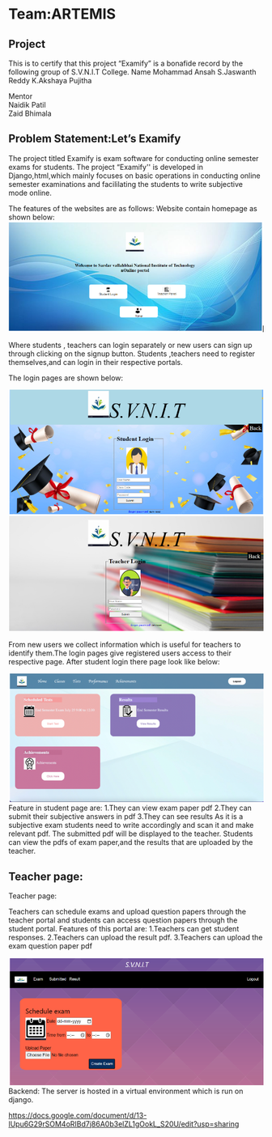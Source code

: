 # Team:ARTEMIS
##                        Project
This is to certify that this project  “Examify”  is a bonafide record by the following group of S.V.N.I.T College.
Name 
Mohammad Ansah
S.Jaswanth Reddy 
K.Akshaya Pujitha

Mentor                                                                                     
Naidik Patil                                                 
Zaid Bhimala

## Problem Statement:Let’s Examify

The project titled Examify is exam software for conducting online semester exams for students. The project “Examify'' is developed in Django,html,which mainly focuses on basic operations in conducting online semester examinations and facililating the students to write  subjective mode online. 

The features of the websites are as follows:
Website contain homepage as shown below:
<img src="source/img1.png" >

Where students , teachers can login separately or new users can sign up through clicking on the signup button.
Students ,teachers need to register themselves,and can login in their respective portals.

The login pages are shown below:

<img src="source/img2.png">
<img src="source/img3.png">

From  new users we collect  information which is useful for teachers to identify  them.The login pages give registered users access to their respective page.
After student login there page look like below:

<img src="source/img4.png">
Feature in student page are:
            1.They can view exam paper pdf
            2.They can submit their subjective answers in pdf
            3.They can see results
As it is a subjective exam students need to write accordingly and scan it and make relevant pdf. The submitted pdf will be displayed to the teacher. Students can view the pdfs of  exam paper,and the results that are uploaded by the teacher.  



## Teacher page:

Teacher page:

Teachers can schedule exams and upload question papers through the teacher portal and students can access question papers through the student portal.
Features of this  portal are:
  1.Teachers  can get student responses.
  2.Teachers  can upload the result pdf.
  3.Teachers  can upload the exam question paper pdf

<img src="source/img5.png">
Backend:
The server is hosted in a virtual environment  which is run on django.


https://docs.google.com/document/d/13-lUpu6G29rSOM4oRIBd7j86A0b3elZL1gOokL_S20U/edit?usp=sharing
